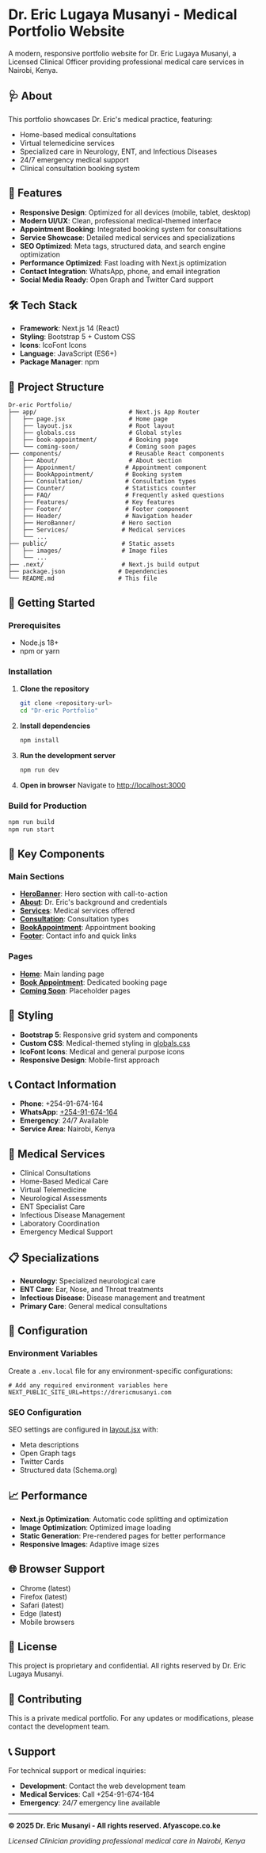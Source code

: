 # Dr. Eric Lugaya Musanyi - Medical Portfolio Website

A modern, responsive portfolio website for Dr. Eric Lugaya Musanyi, a Licensed Clinical Officer providing professional medical care services in Nairobi, Kenya.

## 🩺 About

This portfolio showcases Dr. Eric's medical practice, featuring:
- Home-based medical consultations
- Virtual telemedicine services
- Specialized care in Neurology, ENT, and Infectious Diseases
- 24/7 emergency medical support
- Clinical consultation booking system

## 🚀 Features

- **Responsive Design**: Optimized for all devices (mobile, tablet, desktop)
- **Modern UI/UX**: Clean, professional medical-themed interface
- **Appointment Booking**: Integrated booking system for consultations
- **Service Showcase**: Detailed medical services and specializations
- **SEO Optimized**: Meta tags, structured data, and search engine optimization
- **Performance Optimized**: Fast loading with Next.js optimization
- **Contact Integration**: WhatsApp, phone, and email integration
- **Social Media Ready**: Open Graph and Twitter Card support

## 🛠️ Tech Stack

- **Framework**: Next.js 14 (React)
- **Styling**: Bootstrap 5 + Custom CSS
- **Icons**: IcoFont Icons
- **Language**: JavaScript (ES6+)
- **Package Manager**: npm

## 📁 Project Structure

```
Dr-eric Portfolio/
├── app/                          # Next.js App Router
│   ├── page.jsx                  # Home page
│   ├── layout.jsx                # Root layout
│   ├── globals.css               # Global styles
│   ├── book-appointment/         # Booking page
│   └── coming-soon/              # Coming soon pages
├── components/                   # Reusable React components
│   ├── About/                    # About section
│   ├── Appoinment/              # Appointment component
│   ├── BookAppointment/         # Booking system
│   ├── Consultation/            # Consultation types
│   ├── Counter/                 # Statistics counter
│   ├── FAQ/                     # Frequently asked questions
│   ├── Features/                # Key features
│   ├── Footer/                  # Footer component
│   ├── Header/                  # Navigation header
│   ├── HeroBanner/             # Hero section
│   ├── Services/               # Medical services
│   └── ...
├── public/                     # Static assets
│   ├── images/                 # Image files
│   └── ...
├── .next/                      # Next.js build output
├── package.json               # Dependencies
└── README.md                  # This file
```

## 🚀 Getting Started

### Prerequisites

- Node.js 18+ 
- npm or yarn

### Installation

1. **Clone the repository**
   ```bash
   git clone <repository-url>
   cd "Dr-eric Portfolio"
   ```

2. **Install dependencies**
   ```bash
   npm install
   ```

3. **Run the development server**
   ```bash
   npm run dev
   ```

4. **Open in browser**
   Navigate to [http://localhost:3000](http://localhost:3000)

### Build for Production

```bash
npm run build
npm run start
```

## 📱 Key Components

### Main Sections
- **[HeroBanner](components/HeroBanner/HeroBanner.jsx)**: Hero section with call-to-action
- **[About](components/About/About.jsx)**: Dr. Eric's background and credentials
- **[Services](components/Services/Services.jsx)**: Medical services offered
- **[Consultation](components/Consultation/Consultation.jsx)**: Consultation types
- **[BookAppointment](components/BookAppointment/BookAppointment.jsx)**: Appointment booking
- **[Footer](components/Footer/Footer.jsx)**: Contact info and quick links

### Pages
- **[Home](app/page.jsx)**: Main landing page
- **[Book Appointment](app/book-appointment/)**: Dedicated booking page
- **[Coming Soon](app/coming-soon/)**: Placeholder pages

## 🎨 Styling

- **Bootstrap 5**: Responsive grid system and components
- **Custom CSS**: Medical-themed styling in [globals.css](app/globals.css)
- **IcoFont Icons**: Medical and general purpose icons
- **Responsive Design**: Mobile-first approach

## 📞 Contact Information

- **Phone**: +254-91-674-164
- **WhatsApp**: [+254-91-674-164](https://wa.me/25491674164)
- **Emergency**: 24/7 Available
- **Service Area**: Nairobi, Kenya

## 🏥 Medical Services

- Clinical Consultations
- Home-Based Medical Care
- Virtual Telemedicine
- Neurological Assessments
- ENT Specialist Care
- Infectious Disease Management
- Laboratory Coordination
- Emergency Medical Support

## 📋 Specializations

- **Neurology**: Specialized neurological care
- **ENT Care**: Ear, Nose, and Throat treatments
- **Infectious Disease**: Disease management and treatment
- **Primary Care**: General medical consultations

## 🔧 Configuration

### Environment Variables
Create a `.env.local` file for any environment-specific configurations:

```env
# Add any required environment variables here
NEXT_PUBLIC_SITE_URL=https://drericmusanyi.com
```

### SEO Configuration
SEO settings are configured in [layout.jsx](app/layout.jsx) with:
- Meta descriptions
- Open Graph tags
- Twitter Cards
- Structured data (Schema.org)

## 📈 Performance

- **Next.js Optimization**: Automatic code splitting and optimization
- **Image Optimization**: Optimized image loading
- **Static Generation**: Pre-rendered pages for better performance
- **Responsive Images**: Adaptive image sizes

## 🌐 Browser Support

- Chrome (latest)
- Firefox (latest)
- Safari (latest)
- Edge (latest)
- Mobile browsers

## 📝 License

This project is proprietary and confidential. All rights reserved by Dr. Eric Lugaya Musanyi.

## 🤝 Contributing

This is a private medical portfolio. For any updates or modifications, please contact the development team.

## 📞 Support

For technical support or medical inquiries:
- **Development**: Contact the web development team
- **Medical Services**: Call +254-91-674-164
- **Emergency**: 24/7 emergency line available

---

**© 2025 Dr. Eric Musanyi - All rights reserved. Afyascope.co.ke**

*Licensed Clinician providing professional medical care in Nairobi, Kenya*